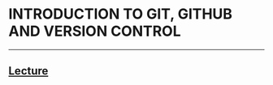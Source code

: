 # INTRODUCTION TO GIT, GITHUB AND VERSION CONTROL

---

## [Lecture](https://github.com/tamucc-comp-bio/classroom_repo_2023/blob/master/lectures/lecture04.md#iv-version-control)


